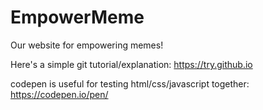 # EmpowerMeme
Our website for empowering memes!

Here's a simple git tutorial/explanation: https://try.github.io

codepen is useful for testing html/css/javascript together: https://codepen.io/pen/
